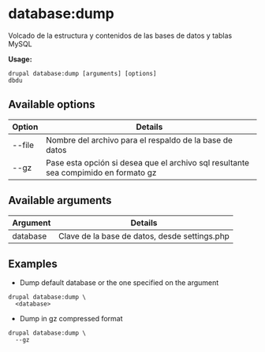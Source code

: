 # database:dump
Volcado de la estructura y contenidos de las bases de datos y tablas MySQL

**Usage:**
```
drupal database:dump [arguments] [options]
dbdu
```

## Available options
Option | Details
-------|-------------
--file |  Nombre del archivo para el respaldo de la base de datos
--gz | Pase esta opción si desea que el archivo sql resultante sea compimido en formato gz

## Available arguments
Argument | Details
---------|-------------
database | Clave de la base de datos, desde settings.php

## Examples
* Dump default database or the one specified on the argument
```
drupal database:dump \
  <database>
```
* Dump in gz compressed format
```
drupal database:dump \
  --gz
```
